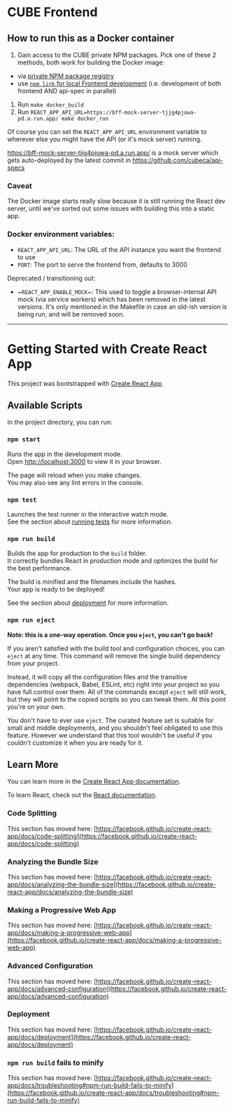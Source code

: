 # CUBE Frontend

## How to run this as a Docker container

1. Gain access to the CUBE private NPM packages. Pick one of these 2 methods, both work for building the Docker image:
  - via [private NPM package registry](https://www.notion.so/How-to-get-private-NPM-packages-from-GPR-Github-Packages-Registry-at-npm-pkg-github-com-fb4982cd852c405ba1350b4a748ef0a0)
  - use [`npm link` for local Frontend development](https://www.notion.so/How-to-use-npm-link-for-local-Frontend-development-7e5a42b1b0cc42cbb751e36d78bb679f) (i.e. development of both frontend AND api-spec in parallel)
1. Run `make docker_build`
1. Run `REACT_APP_API_URL=https://bff-mock-server-tjjg4pjowa-pd.a.run.app/ make docker_run`

Of course you can set the `REACT_APP_API_URL` environment variable to wherever else you might have the API (or it's mock server) running.

https://bff-mock-server-tjjg4pjowa-pd.a.run.app/ is a mock server which gets auto-deployed by the latest commit in https://github.com/cubeca/api-specs

### Caveat

The Docker image starts really slow because it is still running the React dev server, until we've sorted out some issues with building this into a static app.

### Docker environment variables:

- `REACT_APP_API_URL`: The URL of the API instance you want the frontend to use
- `PORT`: The port to serve the frontend from, defaults to 3000


Deprecated / transitioning out:

- ~`REACT_APP_ENABLE_MOCK`~: This used to toggle a browser-internal API mock (via service workers) which has been removed in the latest versions. It's only mentioned in the Makefile in case an old-ish version is being run, and will be removed soon.


---

# Getting Started with Create React App

This project was bootstrapped with [Create React App](https://github.com/facebook/create-react-app).

## Available Scripts

In the project directory, you can run:

### `npm start`

Runs the app in the development mode.\
Open [http://localhost:3000](http://localhost:3000) to view it in your browser.

The page will reload when you make changes.\
You may also see any lint errors in the console.

### `npm test`

Launches the test runner in the interactive watch mode.\
See the section about [running tests](https://facebook.github.io/create-react-app/docs/running-tests) for more information.

### `npm run build`

Builds the app for production to the `build` folder.\
It correctly bundles React in production mode and optimizes the build for the best performance.

The build is minified and the filenames include the hashes.\
Your app is ready to be deployed!

See the section about [deployment](https://facebook.github.io/create-react-app/docs/deployment) for more information.

### `npm run eject`

**Note: this is a one-way operation. Once you `eject`, you can't go back!**

If you aren't satisfied with the build tool and configuration choices, you can `eject` at any time. This command will remove the single build dependency from your project.

Instead, it will copy all the configuration files and the transitive dependencies (webpack, Babel, ESLint, etc) right into your project so you have full control over them. All of the commands except `eject` will still work, but they will point to the copied scripts so you can tweak them. At this point you're on your own.

You don't have to ever use `eject`. The curated feature set is suitable for small and middle deployments, and you shouldn't feel obligated to use this feature. However we understand that this tool wouldn't be useful if you couldn't customize it when you are ready for it.

## Learn More

You can learn more in the [Create React App documentation](https://facebook.github.io/create-react-app/docs/getting-started).

To learn React, check out the [React documentation](https://reactjs.org/).

### Code Splitting

This section has moved here: [https://facebook.github.io/create-react-app/docs/code-splitting](https://facebook.github.io/create-react-app/docs/code-splitting)

### Analyzing the Bundle Size

This section has moved here: [https://facebook.github.io/create-react-app/docs/analyzing-the-bundle-size](https://facebook.github.io/create-react-app/docs/analyzing-the-bundle-size)

### Making a Progressive Web App

This section has moved here: [https://facebook.github.io/create-react-app/docs/making-a-progressive-web-app](https://facebook.github.io/create-react-app/docs/making-a-progressive-web-app)

### Advanced Configuration

This section has moved here: [https://facebook.github.io/create-react-app/docs/advanced-configuration](https://facebook.github.io/create-react-app/docs/advanced-configuration)

### Deployment

This section has moved here: [https://facebook.github.io/create-react-app/docs/deployment](https://facebook.github.io/create-react-app/docs/deployment)

### `npm run build` fails to minify

This section has moved here: [https://facebook.github.io/create-react-app/docs/troubleshooting#npm-run-build-fails-to-minify](https://facebook.github.io/create-react-app/docs/troubleshooting#npm-run-build-fails-to-minify)
